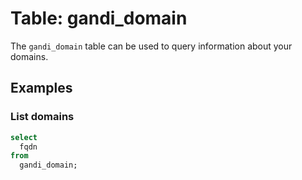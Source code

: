 # Table: gandi_domain

The `gandi_domain` table can be used to query information about your domains.

## Examples

### List domains

```sql
select
  fqdn
from
  gandi_domain;
```
